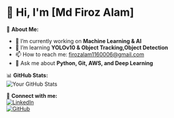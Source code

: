 # 👋 Hi, I'm [Md Firoz Alam]  

🌱 **About Me:**  
- 🔭 I’m currently working on **Machine Learning & AI**  
- 🌱 I’m learning **YOLOv10 & Object Tracking,Object Detection**  
- 📫 How to reach me: [firozalam1160006@gmail.com](mailto:your-firozalam1160006@gmail.com)  
- 💬 Ask me about **Python, Git, AWS, and Deep Learning**  

📊 **GitHub Stats:**  
![Your GitHub Stats](https://github-readme-stats.vercel.app/api?username=YourGitHubUsername&show_icons=true&theme=radical)

🚀 **Connect with me:**  
[![LinkedIn](https://img.shields.io/badge/LinkedIn-Profile-blue?style=flat&logo=linkedin)](https://www.linkedin.com/in/mdfirozalam786/)  
[![GitHub](https://img.shields.io/badge/GitHub-Follow-black?style=flat&logo=github)](https://github.com/Firoz0006)
